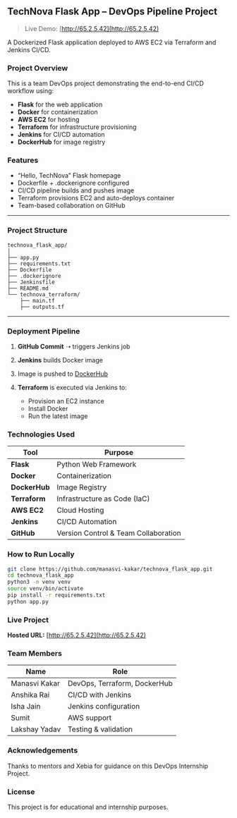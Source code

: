 ## TechNova Flask App – DevOps Pipeline Project

>  Live Demo: [http://65.2.5.42](http://65.2.5.42)

A Dockerized Flask application deployed to AWS EC2 via Terraform and Jenkins CI/CD.

###  Project Overview

This is a team DevOps project demonstrating the end-to-end CI/CD workflow using:

*  **Flask** for the web application
*  **Docker** for containerization
*  **AWS EC2** for hosting
*  **Terraform** for infrastructure provisioning
*  **Jenkins** for CI/CD automation
*  **DockerHub** for image registry

###  Features

* “Hello, TechNova” Flask homepage
* Dockerfile + .dockerignore configured
* CI/CD pipeline builds and pushes image
* Terraform provisions EC2 and auto-deploys container
* Team-based collaboration on GitHub

---

###  Project Structure

```
technova_flask_app/
│
├── app.py                  
├── requirements.txt        
├── Dockerfile              
├── .dockerignore           
├── Jenkinsfile            
├── README.md
└── technova_terraform/     
    ├── main.tf
    ├── outputs.tf
```

---

###  Deployment Pipeline

1. **GitHub Commit** ➝ triggers Jenkins job
2. **Jenkins** builds Docker image
3. Image is pushed to [DockerHub](https://hub.docker.com/r/manasvikakar/technova_app)
4. **Terraform** is executed via Jenkins to:

   * Provision an EC2 instance
   * Install Docker
   * Run the latest image


### Technologies Used

| Tool          | Purpose                              |
| ------------- | ------------------------------------ |
| **Flask**     | Python Web Framework                 |
| **Docker**    | Containerization                     |
| **DockerHub** | Image Registry                       |
| **Terraform** | Infrastructure as Code (IaC)         |
| **AWS EC2**   | Cloud Hosting                        |
| **Jenkins**   | CI/CD Automation                     |
| **GitHub**    | Version Control & Team Collaboration |


###  How to Run Locally

```bash
git clone https://github.com/manasvi-kakar/technova_flask_app.git
cd technova_flask_app
python3 -m venv venv
source venv/bin/activate
pip install -r requirements.txt
python app.py
```

### Live Project

**Hosted URL:**
 [http://65.2.5.42](http://65.2.5.42)


###  Team Members

| Name          | Role                         |
| ------------- | ---------------------------- |
| Manasvi Kakar | DevOps, Terraform, DockerHub |
| Anshika Rai   | CI/CD with Jenkins           |
| Isha Jain     | Jenkins configuration        |
| Sumit         | AWS support                  |
| Lakshay Yadav | Testing & validation         |



### Acknowledgements

Thanks to mentors and Xebia for guidance on this DevOps Internship Project.


###  License

This project is for educational and internship purposes.




